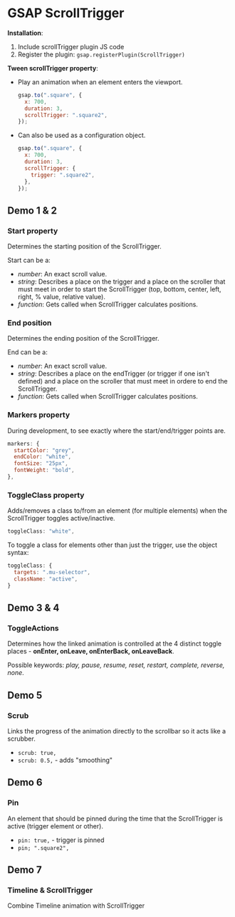 # GSAP ScrollTrigger

**Installation**:

1. Include scrollTrigger plugin JS code
2. Register the plugin: `gsap.registerPlugin(ScrollTrigger)`

**Tween scrollTrigger property**:

- Play an animation when an element enters the viewport.
  ```js
  gsap.to(".square", {
    x: 700,
    duration: 3,
    scrollTrigger: ".square2",
  });
  ```
- Can also be used as a configuration object.

  ```js
  gsap.to(".square", {
    x: 700,
    duration: 3,
    scrollTrigger: {
      trigger: ".square2",
    },
  });
  ```

## Demo 1 & 2

### Start property

Determines the starting position of the ScrollTrigger.

Start can be a:

- _number_: An exact scroll value.
- _string_: Describes a place on the trigger and a place on the scroller that must meet in order to start the ScrollTrigger (top, bottom, center, left, right, % value, relative value).
- _function_: Gets called when ScrollTrigger calculates positions.

### End position

Determines the ending position of the ScrollTrigger.

End can be a:

- _number_: An exact scroll value.
- _string_: Describes a place on the endTrigger (or trigger if one isn't defined) and a place on the scroller that must meet in ordere to end the ScrollTrigger.
- _function_: Gets called when ScrollTrigger calculates positions.

### Markers property

During development, to see exactly where the start/end/trigger points are.

```js
markers: {
  startColor: "grey",
  endColor: "white",
  fontSize: "25px",
  fontWeight: "bold",
},
```

### ToggleClass property

Adds/removes a class to/from an element (for multiple elements) when the ScrollTrigger toggles active/inactive.

```js
toggleClass: "white",
```

To toggle a class for elements other than just the trigger, use the object syntax:

```js
toggleClass: {
  targets: ".mu-selector",
  className: "active",
}
```

## Demo 3 & 4

### ToggleActions

Determines how the linked animation is controlled at the 4 distinct toggle places - **onEnter, onLeave, onEnterBack, onLeaveBack**.

Possible keywords: _play, pause, resume, reset, restart, complete, reverse, none_.

## Demo 5

### Scrub

Links the progress of the animation directly to the scrollbar so it acts like a scrubber.

- `scrub: true,`
- `scrub: 0.5,` - adds "smoothing"

## Demo 6

### Pin

An element that should be pinned during the time that the ScrollTrigger is active (trigger element or other).

- `pin: true,` - trigger is pinned
- `pin; ".square2",`

## Demo 7

### Timeline & ScrollTrigger

Combine Timeline animation with ScrollTrigger
